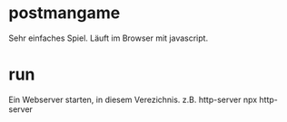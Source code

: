 # postmangame
Sehr einfaches Spiel. Läuft im Browser mit javascript.

# run
Ein Webserver starten, in diesem Verezichnis. z.B. http-server
npx http-server